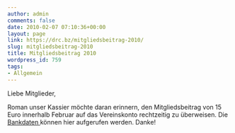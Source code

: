 ```yaml
---
author: admin
comments: false
date: 2010-02-07 07:10:36+00:00
layout: page
link: https://drc.bz/mitgliedsbeitrag-2010/
slug: mitgliedsbeitrag-2010
title: Mitgliedsbeitrag 2010
wordpress_id: 759
tags:
- Allgemein
---
```


Liebe Mitglieder,

Roman unser Kassier möchte daran erinnern, den Mitgliedsbeitrag von 15 Euro innerhalb Februar auf das Vereinskonto rechtzeitig zu überweisen. Die [Bankdaten ](https://drc.bz/?page_id=346)können hier aufgerufen werden. Danke!
